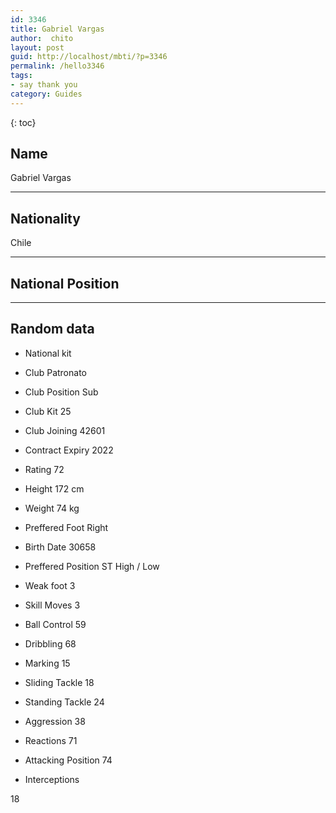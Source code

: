 ```yaml
---
id: 3346
title: Gabriel Vargas
author:  chito 
layout: post
guid: http://localhost/mbti/?p=3346
permalink: /hello3346
tags:
- say thank you
category: Guides
---
```



{: toc}


## Name  
Gabriel Vargas 

* * *

## Nationality  
Chile 

* * *

## National Position 

* * *

## Random data 

  * National kit 
  * Club 
Patronato 

  * Club Position 
Sub 

  * Club Kit 
25 

  * Club Joining 
42601 

  * Contract Expiry 
2022 

  * Rating 
72 

  * Height 
172 cm 

  * Weight 
74 kg 

  * Preffered Foot 
Right 

  * Birth Date 
30658 

  * Preffered Position 
ST High / Low 

  * Weak foot 
3 

  * Skill Moves 
3 

  * Ball Control 
59 

  * Dribbling 
68 

  * Marking 
15 

  * Sliding Tackle 
18 

  * Standing Tackle 
24 

  * Aggression 
38 

  * Reactions 
71 

  * Attacking Position 
74 

  * Interceptions 

18</ul>